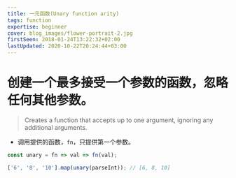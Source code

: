 ```yaml
---
title: 一元函数(Unary function arity)
tags: function
expertise: beginner
cover: blog_images/flower-portrait-2.jpg
firstSeen: 2018-01-24T13:22:32+02:00
lastUpdated: 2020-10-22T20:24:44+03:00
---
```


# 创建一个最多接受一个参数的函数，忽略任何其他参数。
> Creates a function that accepts up to one argument, ignoring any additional arguments.

- 调用提供的函数，`fn`，只提供第一个参数。

```js
const unary = fn => val => fn(val);
```

```js
['6', '8', '10'].map(unary(parseInt)); // [6, 8, 10]
```
